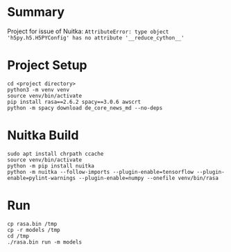 # Summary

Project for issue of Nuitka: `AttributeError: type object 'h5py.h5.H5PYConfig' has no attribute '__reduce_cython__'` 

# Project Setup

~~~shell
cd <project directory>
python3 -m venv venv
source venv/bin/activate
pip install rasa==2.6.2 spacy==3.0.6 awscrt
python -m spacy download de_core_news_md --no-deps
~~~

# Nuitka Build

~~~shell
sudo apt install chrpath ccache
source venv/bin/activate
python -m pip install nuitka
python -m nuitka --follow-imports --plugin-enable=tensorflow --plugin-enable=pylint-warnings --plugin-enable=numpy --onefile venv/bin/rasa
~~~

# Run

~~~shell
cp rasa.bin /tmp
cp -r models /tmp
cd /tmp
./rasa.bin run -m models
~~~
